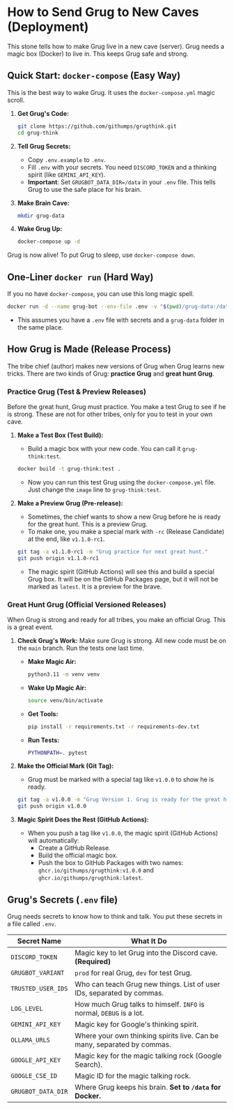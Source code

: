 # How to Send Grug to New Caves (Deployment)

This stone tells how to make Grug live in a new cave (server). Grug needs a magic box (Docker) to live in. This keeps Grug safe and strong.

## Quick Start: `docker-compose` (Easy Way)

This is the best way to wake Grug. It uses the `docker-compose.yml` magic scroll.

1.  **Get Grug's Code:**
    ```bash
    git clone https://github.com/githumps/grugthink.git
    cd grug-think
    ```

2.  **Tell Grug Secrets:**
    *   Copy `.env.example` to `.env`.
    *   Fill `.env` with your secrets. You need `DISCORD_TOKEN` and a thinking spirit (like `GEMINI_API_KEY`).
    *   **Important**: Set `GRUGBOT_DATA_DIR=/data` in your `.env` file. This tells Grug to use the safe place for his brain.

3.  **Make Brain Cave:**
    ```bash
    mkdir grug-data
    ```

4.  **Wake Grug Up:**
    ```bash
    docker-compose up -d
    ```

Grug is now alive! To put Grug to sleep, use `docker-compose down`.

## One-Liner `docker run` (Hard Way)

If you no have `docker-compose`, you can use this long magic spell.

```bash
docker run -d --name grug-bot --env-file .env -v "$(pwd)/grug-data:/data" ghcr.io/grugthink/grugthink:latest
```

*   This assumes you have a `.env` file with secrets and a `grug-data` folder in the same place.

## How Grug is Made (Release Process)

The tribe chief (author) makes new versions of Grug when Grug learns new tricks. There are two kinds of Grug: **practice Grug** and **great hunt Grug**.

### Practice Grug (Test & Preview Releases)

Before the great hunt, Grug must practice. You make a test Grug to see if he is strong. These are not for other tribes, only for you to test in your own cave.

1.  **Make a Test Box (Test Build):**
    *   Build a magic box with your new code. You can call it `grug-think:test`.
    ```bash
    docker build -t grug-think:test .
    ```
    *   Now you can run this test Grug using the `docker-compose.yml` file. Just change the `image` line to `grug-think:test`.

2.  **Make a Preview Grug (Pre-release):**
    *   Sometimes, the chief wants to show a new Grug before he is ready for the great hunt. This is a preview Grug.
    *   To make one, you make a special mark with `-rc` (Release Candidate) at the end, like `v1.1.0-rc1`.
    ```bash
    git tag -a v1.1.0-rc1 -m "Grug practice for next great hunt."
    git push origin v1.1.0-rc1
    ```
    *   The magic spirit (GitHub Actions) will see this and build a special Grug box. It will be on the GitHub Packages page, but it will not be marked as `latest`. It is a preview for the brave.

### Great Hunt Grug (Official Versioned Releases)

When Grug is strong and ready for all tribes, you make an official Grug. This is a great event.

1.  **Check Grug's Work:** Make sure Grug is strong. All new code must be on the `main` branch. Run the tests one last time.
    *   **Make Magic Air:**
        ```bash
        python3.11 -m venv venv
        ```
    *   **Wake Up Magic Air:**
        ```bash
        source venv/bin/activate
        ```
    *   **Get Tools:**
        ```bash
        pip install -r requirements.txt -r requirements-dev.txt
        ```
    *   **Run Tests:**
        ```bash
        PYTHONPATH=. pytest
        ```

2.  **Make the Official Mark (Git Tag):**
    *   Grug must be marked with a special tag like `v1.0.0` to show he is ready.
    ```bash
    git tag -a v1.0.0 -m "Grug Version 1. Grug is ready for the great hunt."
    git push origin v1.0.0
    ```

3.  **Magic Spirit Does the Rest (GitHub Actions):**
    *   When you push a tag like `v1.0.0`, the magic spirit (GitHub Actions) will automatically:
        *   Create a GitHub Release.
        *   Build the official magic box.
        *   Push the box to GitHub Packages with two names: `ghcr.io/githumps/grugthink:v1.0.0` and `ghcr.io/githumps/grugthink:latest`.

## Grug's Secrets (`.env` file)

Grug needs secrets to know how to think and talk. You put these secrets in a file called `.env`.

| Secret Name          | What It Do                                                              |
| -------------------- | ----------------------------------------------------------------------- |
| `DISCORD_TOKEN`      | Magic key to let Grug into the Discord cave. **(Required)**             |
| `GRUGBOT_VARIANT`    | `prod` for real Grug, `dev` for test Grug.                               |
| `TRUSTED_USER_IDS`   | Who can teach Grug new things. List of user IDs, separated by commas.   |
| `LOG_LEVEL`          | How much Grug talks to himself. `INFO` is normal, `DEBUG` is a lot.     |
| `GEMINI_API_KEY`     | Magic key for Google's thinking spirit.                                 |
| `OLLAMA_URLS`        | Where your own thinking spirits live. Can be many, separated by commas. |
| `GOOGLE_API_KEY`     | Magic key for the magic talking rock (Google Search).                   |
| `GOOGLE_CSE_ID`      | Magic ID for the magic talking rock.                                    |
| `GRUGBOT_DATA_DIR`   | Where Grug keeps his brain. **Set to `/data` for Docker.**              |
